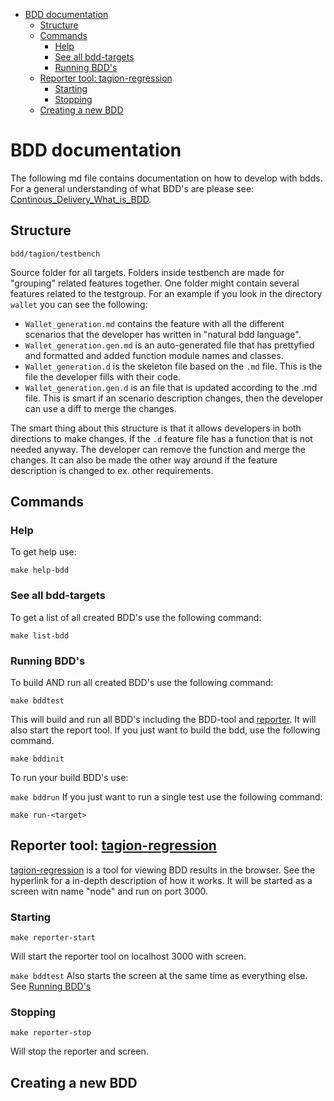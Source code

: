- [BDD documentation](#bdd-documentation)
  - [Structure](#structure)
  - [Commands](#commands)
    - [Help](#help)
    - [See all bdd-targets](#see-all-bdd-targets)
    - [Running BDD's](#running-bdds)
  - [Reporter tool: tagion-regression](#reporter-tool-tagion-regression)
    - [Starting](#starting)
    - [Stopping](#stopping)
  - [Creating a new BDD](#creating-a-new-bdd)

# BDD documentation
The following md file contains documentation on how to develop with bdds. For a general understanding of what BDD's are please see: [Continous_Delivery_What_is_BDD](https://www.youtube.com/watch?v=zYj70EsD7uI).
## Structure
`bdd/tagion/testbench`

Source folder for all targets. Folders inside testbench are made for "grouping" related features together. One folder might contain several features related to the testgroup. For an example if you look in the directory `wallet` you can see the following:
* `Wallet_generation.md` contains the feature with all the different scenarios that the developer has written in "natural bdd language". 
* `Wallet_generation.gen.md` is an auto-generated file that has prettyfied and formatted and added function module names and classes. 
* `Wallet_generation.d` is the skeleton file based on the `.md` file. This is the file the developer fills with their code. 
* `Wallet_generation.gen.d` is an file that is updated according to the .md file. This is smart if an scenario description changes, then the developer can use a diff to merge the changes. 

The smart thing about this structure is that it allows developers in both directions to make changes. If the `.d` feature file has a function that is not needed anyway. The developer can remove the function and merge the changes. It can also be made the other way around if the feature description is changed to ex. other requirements.

## Commands
### Help 
To get help use:

`make help-bdd`

### See all bdd-targets
To get a list of all created BDD's use the following command:

`make list-bdd `

### Running BDD's
To build AND run all created BDD's use the following command:

`make bddtest`

This will build and run all BDD's including the BDD-tool and [reporter](#reporter-tool-tagion-regression). It will also start the report tool.
If you just want to build the bdd, use the following command.

`make bddinit`

To run your build BDD's use:

`make bddrun`
If you just want to run a single test use the following command:

`make run-<target>`

## Reporter tool: [tagion-regression](https://github.com/tagion/tagion-regression)
[tagion-regression](https://github.com/tagion/tagion-regression) is a tool for viewing BDD results in the browser. See the hyperlink for a in-depth description of how it works. It will be started as a screen witn name "node" and run on port 3000.
### Starting
`make reporter-start`

Will start the reporter tool on localhost 3000 with screen.

`make bddtest`
Also starts the screen at the same time as everything else. See [Running BDD's](#running-bdds)

### Stopping
`make reporter-stop`

Will stop the reporter and screen.

## Creating a new BDD





